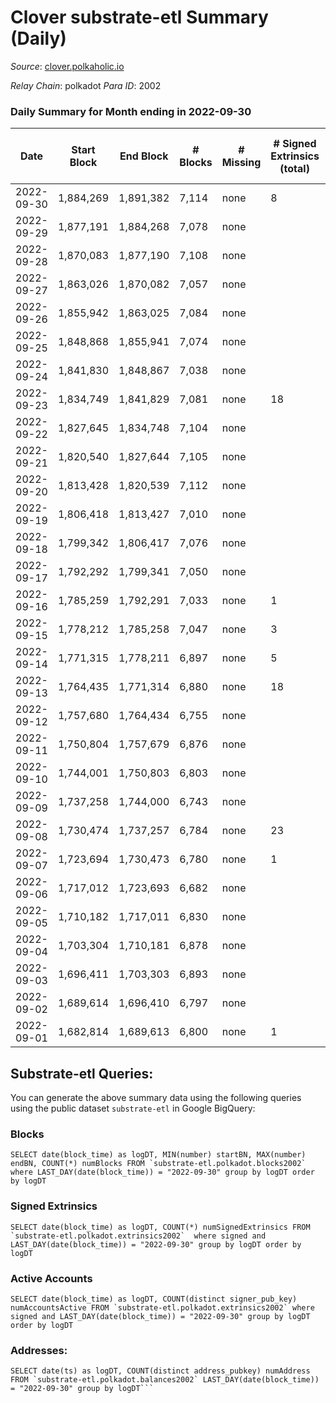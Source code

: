 # Clover substrate-etl Summary (Daily)

_Source_: [clover.polkaholic.io](https://clover.polkaholic.io)

*Relay Chain*: polkadot
*Para ID*: 2002



### Daily Summary for Month ending in 2022-09-30


| Date | Start Block | End Block | # Blocks | # Missing | # Signed Extrinsics (total) | # Active Accounts | # Addresses with Balances | # Events | # Transfers | # XCM Transfers In | # XCM Transfers Out |
| ---- | ----------- | --------- | -------- | --------- | --------------------------- | ----------------- | ------------------------- | -------- | ----------- | ------------------ | ------------------- |
| 2022-09-30 | 1,884,269 | 1,891,382 | 7,114 | none  | 8 | 6 | 3,719 | 16,289 | 31 ($22,247.68) |   |   |
| 2022-09-29 | 1,877,191 | 1,884,268 | 7,078 | none  |  |  |  | 16,320 | 32 ($9,365.56) |   |   |
| 2022-09-28 | 1,870,083 | 1,877,190 | 7,108 | none  |  |  |  | 16,189 | 22 ($1,561.48) |   |   |
| 2022-09-27 | 1,863,026 | 1,870,082 | 7,057 | none  |  |  |  | 16,230 | 17 ($3,704.72) |   |   |
| 2022-09-26 | 1,855,942 | 1,863,025 | 7,084 | none  |  | 26 |  | 16,047 | 25 ($23,434.96) |   |   |
| 2022-09-25 | 1,848,868 | 1,855,941 | 7,074 | none  |  | 14 |  | 15,334 | 9 ($55.12) |   |   |
| 2022-09-24 | 1,841,830 | 1,848,867 | 7,038 | none  |  | 17 |  | 15,218 | 13 ($1,300.72) |   |   |
| 2022-09-23 | 1,834,749 | 1,841,829 | 7,081 | none  | 18 | 8 |  | 16,150 | 19 ($3,045.05) |   |   |
| 2022-09-22 | 1,827,645 | 1,834,748 | 7,104 | none  |  | 13 |  | 15,576 | 18 ($364.16) |   |   |
| 2022-09-21 | 1,820,540 | 1,827,644 | 7,105 | none  |  | 18 |  | 16,003 | 10 ($1,795.78) |   |   |
| 2022-09-20 | 1,813,428 | 1,820,539 | 7,112 | none  |  | 21 |  | 15,799 | 19 ($21,405.25) |   |   |
| 2022-09-19 | 1,806,418 | 1,813,427 | 7,010 | none  |  | 21 | 3,696 | 15,600 | 20 ($2,588.53) |   |   |
| 2022-09-18 | 1,799,342 | 1,806,417 | 7,076 | none  |  | 19 | 3,695 | 15,484 | 16 ($11,695.34) |   |   |
| 2022-09-17 | 1,792,292 | 1,799,341 | 7,050 | none  |  | 15 | 3,694 | 15,158 | 17 ($2,943.31) |   |   |
| 2022-09-16 | 1,785,259 | 1,792,291 | 7,033 | none  | 1 | 1 | 3,693 | 15,377 | 23 ($21,561.17) |   |   |
| 2022-09-15 | 1,778,212 | 1,785,258 | 7,047 | none  | 3 | 2 | 3,691 | 16,368 | 93 ($27,172.43) | 2 ($0.68) | 2 ($2.81) |
| 2022-09-14 | 1,771,315 | 1,778,211 | 6,897 | none  | 5 | 4 | 3,678 | 15,201 | 23 ($1,082.83) |   | 3  |
| 2022-09-13 | 1,764,435 | 1,771,314 | 6,880 | none  | 18 | 8 | 3,673 | 16,145 | 63 ($8,192.17) |   |   |
| 2022-09-12 | 1,757,680 | 1,764,434 | 6,755 | none  |  | 24 |  | 15,510 | 32 ($8,147.54) |   |   |
| 2022-09-11 | 1,750,804 | 1,757,679 | 6,876 | none  |  | 17 |  | 15,157 | 20 ($5,481.08) |   |   |
| 2022-09-10 | 1,744,001 | 1,750,803 | 6,803 | none  |  | 16 |  | 14,974 | 13 ($19,144.97) |   |   |
| 2022-09-09 | 1,737,258 | 1,744,000 | 6,743 | none  |  | 24 | 3,668 | 15,299 | 40 ($7,861.47) |   |   |
| 2022-09-08 | 1,730,474 | 1,737,257 | 6,784 | none  | 23 | 7 | 3,667 | 15,090 | 19 ($1,591.33) |   |   |
| 2022-09-07 | 1,723,694 | 1,730,473 | 6,780 | none  | 1 | 1 | 3,667 | 15,009 | 23 ($13,324.37) |   |   |
| 2022-09-06 | 1,717,012 | 1,723,693 | 6,682 | none  |  | 27 | 3,666 | 15,587 | 41 ($10,456.89) |   |   |
| 2022-09-05 | 1,710,182 | 1,717,011 | 6,830 | none  |  | 25 | 3,656 | 15,224 | 36 ($4,941.81) |   |   |
| 2022-09-04 | 1,703,304 | 1,710,181 | 6,878 | none  |  | 28 | 3,652 | 15,966 | 53 ($17,254.44) |   |   |
| 2022-09-03 | 1,696,411 | 1,703,303 | 6,893 | none  |  | 17 | 3,651 | 15,175 | 26 ($6,234.17) |   |   |
| 2022-09-02 | 1,689,614 | 1,696,410 | 6,797 | none  |  | 23 | 3,651 | 15,221 | 17 ($6,472.70) |   |   |
| 2022-09-01 | 1,682,814 | 1,689,613 | 6,800 | none  | 1 | 1 | 3,651 | 15,229 | 20 ($7,133.86) |   |   |

## Substrate-etl Queries:
You can generate the above summary data using the following queries using the public dataset `substrate-etl` in Google BigQuery:


### Blocks
```
SELECT date(block_time) as logDT, MIN(number) startBN, MAX(number) endBN, COUNT(*) numBlocks FROM `substrate-etl.polkadot.blocks2002`  where LAST_DAY(date(block_time)) = "2022-09-30" group by logDT order by logDT
```


### Signed Extrinsics
```
SELECT date(block_time) as logDT, COUNT(*) numSignedExtrinsics FROM `substrate-etl.polkadot.extrinsics2002`  where signed and LAST_DAY(date(block_time)) = "2022-09-30" group by logDT order by logDT
```


### Active Accounts
```
SELECT date(block_time) as logDT, COUNT(distinct signer_pub_key) numAccountsActive FROM `substrate-etl.polkadot.extrinsics2002` where signed and LAST_DAY(date(block_time)) = "2022-09-30" group by logDT order by logDT
```


### Addresses:
```
SELECT date(ts) as logDT, COUNT(distinct address_pubkey) numAddress FROM `substrate-etl.polkadot.balances2002` LAST_DAY(date(block_time)) = "2022-09-30" group by logDT```

